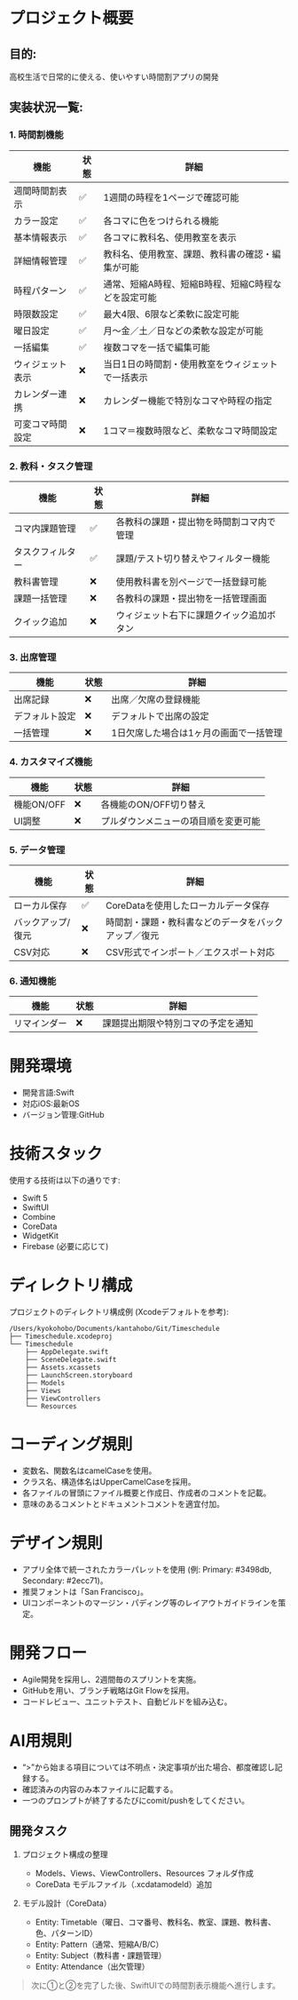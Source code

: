 # プロジェクト概要
## 目的:
高校生活で日常的に使える、使いやすい時間割アプリの開発

## 実装状況一覧:

### 1. 時間割機能
| 機能 | 状態 | 詳細 |
|------|------|------|
| 週間時間割表示 | ✅ | 1週間の時程を1ページで確認可能 |
| カラー設定 | ✅ | 各コマに色をつけられる機能 |
| 基本情報表示 | ✅ | 各コマに教科名、使用教室を表示 |
| 詳細情報管理 | ✅ | 教科名、使用教室、課題、教科書の確認・編集が可能 |
| 時程パターン | ✅ | 通常、短縮A時程、短縮B時程、短縮C時程などを設定可能 |
| 時限数設定 | ✅ | 最大4限、6限など柔軟に設定可能 |
| 曜日設定 | ✅ | 月〜金／土／日などの柔軟な設定が可能 |
| 一括編集 | ✅ | 複数コマを一括で編集可能 |
| ウィジェット表示 | ❌ | 当日1日の時間割・使用教室をウィジェットで一括表示 |
| カレンダー連携 | ❌ | カレンダー機能で特別なコマや時程の指定 |
| 可変コマ時間設定 | ❌ | 1コマ＝複数時限など、柔軟なコマ時間設定 |

### 2. 教科・タスク管理
| 機能 | 状態 | 詳細 |
|------|------|------|
| コマ内課題管理 | ✅ | 各教科の課題・提出物を時間割コマ内で管理 |
| タスクフィルター | ✅ | 課題/テスト切り替えやフィルター機能 |
| 教科書管理 | ❌ | 使用教科書を別ページで一括登録可能 |
| 課題一括管理 | ❌ | 各教科の課題・提出物を一括管理画面 |
| クイック追加 | ❌ | ウィジェット右下に課題クイック追加ボタン |

### 3. 出席管理
| 機能 | 状態 | 詳細 |
|------|------|------|
| 出席記録 | ❌ | 出席／欠席の登録機能 |
| デフォルト設定 | ❌ | デフォルトで出席の設定 |
| 一括管理 | ❌ | 1日欠席した場合は1ヶ月の画面で一括管理 |

### 4. カスタマイズ機能
| 機能 | 状態 | 詳細 |
|------|------|------|
| 機能ON/OFF | ❌ | 各機能のON/OFF切り替え |
| UI調整 | ❌ | プルダウンメニューの項目順を変更可能 |

### 5. データ管理
| 機能 | 状態 | 詳細 |
|------|------|------|
| ローカル保存 | ✅ | CoreDataを使用したローカルデータ保存 |
| バックアップ/復元 | ❌ | 時間割・課題・教科書などのデータをバックアップ／復元 |
| CSV対応 | ❌ | CSV形式でインポート／エクスポート対応 |

### 6. 通知機能
| 機能 | 状態 | 詳細 |
|------|------|------|
| リマインダー | ❌ | 課題提出期限や特別コマの予定を通知 |

# 開発環境

- 開発言語:Swift
- 対応iOS:最新OS
- バージョン管理:GitHub

# 技術スタック

使用する技術は以下の通りです:
- Swift 5
- SwiftUI
- Combine
- CoreData
- WidgetKit
- Firebase (必要に応じて)

# ディレクトリ構成

プロジェクトのディレクトリ構成例 (Xcodeデフォルトを参考):
```
/Users/kyokohobo/Documents/kantahobo/Git/Timeschedule
├── Timeschedule.xcodeproj
└── Timeschedule
    ├── AppDelegate.swift
    ├── SceneDelegate.swift
    ├── Assets.xcassets
    ├── LaunchScreen.storyboard
    ├── Models
    ├── Views
    ├── ViewControllers
    └── Resources
```

# コーディング規則

- 変数名、関数名はcamelCaseを使用。
- クラス名、構造体名はUpperCamelCaseを採用。
- 各ファイルの冒頭にファイル概要と作成日、作成者のコメントを記載。
- 意味のあるコメントとドキュメントコメントを適宜付加。

# デザイン規則

- アプリ全体で統一されたカラーパレットを使用 (例: Primary: #3498db, Secondary: #2ecc71)。
- 推奨フォントは「San Francisco」。
- UIコンポーネントのマージン・パディング等のレイアウトガイドラインを策定。

# 開発フロー

- Agile開発を採用し、2週間毎のスプリントを実施。
- GitHubを用い、ブランチ戦略はGit Flowを採用。
- コードレビュー、ユニットテスト、自動ビルドを組み込む。

# AI用規則

- “>”から始まる項目については不明点・決定事項が出た場合、都度確認し記録する。
- 確認済みの内容のみ本ファイルに記載する。
- 一つのプロンプトが終了するたびにcomit/pushをしてください。

## 開発タスク

1. プロジェクト構成の整理
   - Models、Views、ViewControllers、Resources フォルダ作成
   - CoreData モデルファイル（.xcdatamodeld）追加

2. モデル設計（CoreData）
   - Entity: Timetable（曜日、コマ番号、教科名、教室、課題、教科書、色、パターンID）
   - Entity: Pattern（通常、短縮A/B/C）
   - Entity: Subject（教科書・課題管理）
   - Entity: Attendance（出欠管理）

> 次に①と②を完了した後、SwiftUIでの時間割表示機能へ進行します。